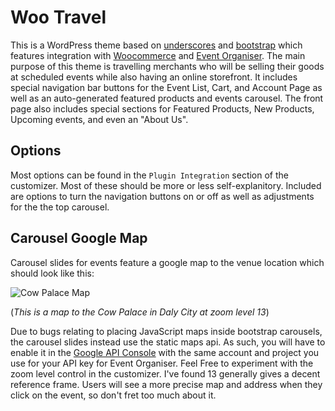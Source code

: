 Woo Travel
==========

This is a WordPress theme based on [underscores](http://underscores.me) and [bootstrap](http://getbootstrap.com/) which features integration with [Woocommerce](https://wordpress.org/plugins/woocommerce/) and [Event Organiser](https://wordpress.org/plugins/event-organiser/).
The main purpose of this theme is travelling merchants who will be selling their goods at scheduled events while also having an online storefront. It includes special navigation bar buttons for the Event List, Cart, and Account Page as well as an auto-generated featured products and events carousel. The front page also includes special sections for Featured Products, New Products, Upcoming events, and even an "About Us". 

Options
-------
Most options can be found in the `Plugin Integration` section of the customizer. Most of these should be more or less self-explanitory. Included are options to turn the navigation buttons on or off as well as adjustments for the the top carousel. 

Carousel Google Map
-------------------
Carousel slides for events feature a google map to the venue location which should look like this: 

![Cow Palace Map](https://maps.googleapis.com/maps/api/staticmap?size=200x180&zoom=13&center=37.706765%2C-122.418738&markers=37.706765%2C-122.418738&key=AIzaSyAi62kmfaIqeCbvdbHOMRnAV2FClHNhyvg)

(*This is a map to the Cow Palace in Daly City at zoom level 13*)

Due to bugs relating to placing JavaScript maps inside bootstrap carousels, the carousel slides instead use the static maps api. As such, you will have to enable it in the [Google API Console](https://console.developers.google.com/apis/api/static_maps_backend/overview) with the same account and project you use for your API key for Event Organiser. Feel Free to experiment with the zoom level control in the customizer. I've found 13 generally gives a decent reference frame. Users will see a more precise map and address when they click on the event, so don't fret too much about it.